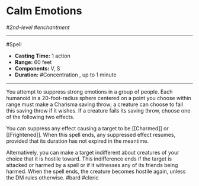 # Calm Emotions
*#2nd-level #enchantment*
___ 
#Spell
- **Casting Time:** 1 action
- **Range:** 60 feet
- **Components:** V, S
- **Duration:** #Concentration , up to 1 minute
---
You attempt to suppress strong emotions in a group of people. Each humanoid in a 20-foot-radius sphere centered on a point you choose within range must make a Charisma saving throw; a creature can choose to fail this saving throw if it wishes. If a creature fails its saving throw, choose one of the following two effects.

You can suppress any effect causing a target to be [[Charmed]] or [[Frightened]]. When this spell ends, any suppressed effect resumes, provided that its duration has not expired in the meantime.

Alternatively, you can make a target indifferent about creatures of your choice that it is hostile toward. This indifference ends if the target is attacked or harmed by a spell or if it witnesses any of its friends being harmed. When the spell ends, the creature becomes hostile again, unless the DM rules otherwise.
#bard
#cleric